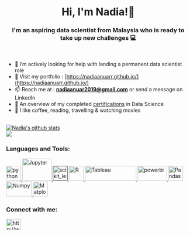 <h1 align="center"> Hi, I'm Nadia!👋 </h1>

<h3 align="center">I'm an aspiring data scientist from Malaysia who is ready to take up new challenges 💻 </h3>

<br />

- 🤔 I’m actively looking for help with landing a permanent data scientist role
- 💬 Visit my portfolio : [https://nadiaanuarr.github.io/](https://nadiaanuarr.github.io/)
- 📫 Reach me at : **nadiaanuar2019@gmail.com** or send a message on LinkedIn
- 📜 An overview of my completed [certifications](https://github.com/nadiaanuarr/certificates/blob/main/README.md) in Data Science
- 🤍 I like coffee, reading, travelling & watching movies

<br />

<a href="https://github.com/nadiaanuarr/github-readme-stats">
  <img align="center" src="https://github-readme-stats.vercel.app/api?username=nadiaanuarr&show_icons=true&include_all_commits=true&theme=material-lighter" alt="Nadia's github stats" />
</a>

<br />

<a href="https://github.com/nadiaanuarr/github-readme-stats">
  <!-- Change the `github-readme-stats.anuraghazra1.vercel.app` to `github-readme-stats.vercel.app`  -->
  <img align="center" src="https://github-readme-stats.vercel.app/api/pin/?username=nadianuarr&repo=github-readme-stats&theme=material-lighter" />
</a>  

<br />

<h3 align="left">Languages and Tools: </h3>
<p align="left"> <a href="https://www.python.org" target="_blank"> <img src="https://upload.wikimedia.org/wikipedia/commons/thumb/c/c3/Python-logo-notext.svg/1200px-Python-logo-notext.svg.png" alt="python" width="40" height="40"/> </a> <a href="https://www.jupyter.org/" target="_blank"> <img src="https://jupyter.org/assets/nav_logo.svg" alt="Jupyter" width="80" height="60"/> </a> <a href="" target="_blank"> <img src="https://upload.wikimedia.org/wikipedia/commons/0/05/Scikit_learn_logo_small.svg" alt="scikit_learn" width="40" height="40"/> </a> <a href="https://www.r-project.org/about.html" target="_blank"> <img src="https://www.r-project.org/Rlogo.png" alt="R" width="40" height="40"/> </a> <a href="https://www.tableau.com/" target="_blank"> <img src="https://www.tableau.com/themes/custom/tableau_www/logo.png" alt="Tableau" width="140" height="40"/> <a href="https://www.powerbi.com/" target="_blank"> <img src="https://powerbi.microsoft.com/pictures/application-logos/svg/powerbi.svg" alt="powerbi" width="80" height="40"/> <a href="https://pandas.pydata.org/" target="_blank"> <img src="https://pandas.pydata.org/static/img/pandas_mark.svg" alt="Pandas" width="40" height="40"/> </a> <a href="https://numpy.org/" target="_blank"> <img src="https://upload.wikimedia.org/wikipedia/commons/thumb/3/31/NumPy_logo_2020.svg/768px-NumPy_logo_2020.svg.png" alt="Numpy" width="70" height="40"/> </a> <a href="https://matplotlib.org/" target="_blank"> <img src="https://upload.wikimedia.org/wikipedia/commons/thumb/0/01/Created_with_Matplotlib-logo.svg/1024px-Created_with_Matplotlib-logo.svg.png" alt="Matplotlib" width="40" height="40"/> </a> </a> </p>


<p align="left">
<h3 align="left">Connect with me: </h3>
<a href="http://www.linkedin.com/in/nadiaanuarr" target="blank"><img align="center" src="https://cdn.jsdelivr.net/npm/simple-icons@3.0.1/icons/linkedin.svg" alt="http://www.linkedin.com/in/nadiaanuarr" height="30" width="40" /></a>
</p>
